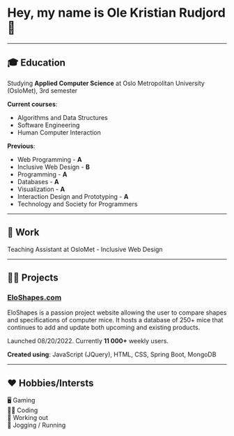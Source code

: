 # Hey, my name is Ole Kristian Rudjord 👋

---

## 🎓 Education
Studying **Applied Computer Science** at Oslo Metropolitan University (OsloMet), 3rd semester

**Current courses**: 
- Algorithms and Data Structures
- Software Engineering
- Human Computer Interaction

**Previous**: 
- Web Programming - **A**
- Inclusive Web Design - **B**
- Programming - **A**
- Databases - **A**
- Visualization - **A**
- Interaction Design and Prototyping - **A**
- Technology and Society for Programmers

---

## 💼 Work
Teaching Assistant at OsloMet - Inclusive Web Design

---

## 👨‍💻 Projects
### [EloShapes.com](https://www.eloshapes.com/)
EloShapes is a passion project website allowing the user to compare shapes and specifications of computer mice. It hosts a database of 250+ mice that continues to add and update both upcoming and existing products.

Launched 08/20/2022. Currently **11 000+** weekly users.

**Created using**: JavaScript (JQuery), HTML, CSS, Spring Boot, MongoDB

---

## ❤️ Hobbies/Intersts
🖥️ Gaming  
👨‍💻 Coding  
💪 Working out  
🏃 Jogging / Running  
